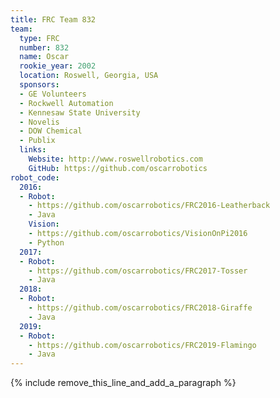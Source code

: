 ```yaml
---
title: FRC Team 832
team:
  type: FRC
  number: 832
  name: Oscar
  rookie_year: 2002
  location: Roswell, Georgia, USA
  sponsors:
  - GE Volunteers
  - Rockwell Automation
  - Kennesaw State University
  - Novelis
  - DOW Chemical
  - Publix
  links:
    Website: http://www.roswellrobotics.com
    GitHub: https://github.com/oscarrobotics
robot_code:
  2016:
  - Robot:
    - https://github.com/oscarrobotics/FRC2016-Leatherback
    - Java
    Vision:
    - https://github.com/oscarrobotics/VisionOnPi2016
    - Python
  2017:
  - Robot:
    - https://github.com/oscarrobotics/FRC2017-Tosser
    - Java
  2018:
  - Robot:
    - https://github.com/oscarrobotics/FRC2018-Giraffe
    - Java
  2019:
  - Robot:
    - https://github.com/oscarrobotics/FRC2019-Flamingo
    - Java
---
```


{% include remove_this_line_and_add_a_paragraph %}
